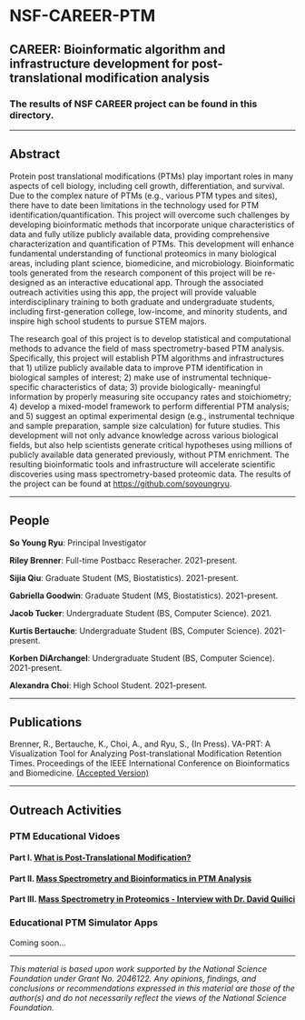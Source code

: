 # NSF-CAREER-PTM
## CAREER: Bioinformatic algorithm and infrastructure development for post-translational modification analysis
### The results of NSF CAREER project can be found in this directory.
---------------------
## Abstract
Protein post translational modifications (PTMs) play important roles in many aspects of cell biology, including cell growth, differentiation, and survival. Due to the complex nature of PTMs (e.g., various PTM types and sites), there have to date been limitations in the technology used for PTM identification/quantification. This project will overcome such challenges by developing bioinformatic methods that incorporate unique characteristics of data and fully utilize publicly available data, providing comprehensive characterization and quantification of PTMs. This development will enhance fundamental understanding of functional proteomics in many biological areas, including plant science, biomedicine, and microbiology. Bioinformatic tools generated from the research component of this project will be re-designed as an interactive educational app. Through the associated outreach activities using this app, the project will provide valuable interdisciplinary training to both graduate and undergraduate students, including first-generation college, low-income, and minority students, and inspire high school students to pursue STEM majors.

The research goal of this project is to develop statistical and computational methods to advance the field of mass spectrometry-based PTM analysis. Specifically, this project will establish PTM algorithms and infrastructures that 1) utilize publicly available data to improve PTM identification in biological samples of interest; 2) make use of instrumental technique-specific characteristics of data; 3) provide biologically- meaningful information by properly measuring site occupancy rates and stoichiometry; 4) develop a mixed-model framework to perform differential PTM analysis; and 5) suggest an optimal experimental design (e.g., instrumental technique and sample preparation, sample size calculation) for future studies. This development will not only advance knowledge across various biological fields, but also help scientists generate critical hypotheses using millions of publicly available data generated previously, without PTM enrichment. The resulting bioinformatic tools and infrastructure will accelerate scientific discoveries using mass spectrometry-based proteomic data. The results of the project can be found at https://github.com/soyoungryu.

______________________
## People
**So Young Ryu**: Principal Investigator 

**Riley Brenner**: Full-time Postbacc Reseracher. 2021-present. 

**Sijia Qiu**: Graduate Student (MS, Biostatistics). 2021-present.

**Gabriella Goodwin**: Graduate Student (MS, Biostatistics). 2021-present.

**Jacob Tucker**: Undergraduate Student (BS, Computer Science). 2021.

**Kurtis Bertauche**: Undergraduate Student (BS, Computer Science). 2021-present.

**Korben DiArchangel**: Undergraduate Student (BS, Computer Science). 2021-present.

**Alexandra Choi**: High School Student. 2021-present.

__________________________

## Publications

Brenner, R., Bertauche, K., Choi, A., and Ryu, S., (In Press). VA-PRT: A Visualization Tool for Analyzing Post-translational Modification Retention Times. Proceedings of the IEEE International Conference on Bioinformatics and Biomedicine. [(Accepted Version)](https://github.com/soyoungryu/NSF-CAREER-PTM/blob/dc67585ba8568b663fc6dc123d3c5f352217101f/Papers/P202_Brenner_VAPRT_BIBM_AcceptedVersion.pdf)

_____________________________

## Outreach Activities
### PTM Educational Vidoes
#### Part I. [What is Post-Translational Modification?](https://youtu.be/7lhpbWQTpDE)
#### Part II. [Mass Spectrometry and Bioinformatics in PTM Analysis](https://youtu.be/tta85sXilXs)
#### Part III. [Mass Spectrometry in Proteomics - Interview with Dr. David Quilici](https://youtu.be/vJkDnqxY4Nc)
### Educational PTM Simulator Apps
Coming soon...
__________________________
*This material is based upon work supported by the National Science Foundation under Grant No. 2046122. Any opinions, findings, and conclusions or recommendations expressed in this material are those of the author(s) and do not necessarily reflect the views of the National Science Foundation.* 




